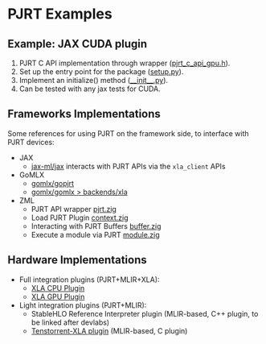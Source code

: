 # PJRT Examples

## Example: JAX CUDA plugin

1. PJRT C API implementation through wrapper ([pjrt\_c\_api\_gpu.h](https://github.com/openxla/xla/blob/c23fbd601a017be25726fd6d624b22daa6a8a4e5/xla/pjrt/c/pjrt_c_api_gpu.h)).
1. Set up the entry point for the package ([setup.py](https://github.com/google/jax/blob/main/jax_plugins/cuda/setup.py)).
1. Implement an initialize() method ([\_\_init\_\_.py](https://github.com/google/jax/blob/a10854786b6d1bc92a65dd314916b151640789af/plugins/cuda/__init__.py#L31-L51)).
1. Can be tested with any jax tests for CUDA.


## Frameworks Implementations

Some references for using PJRT on the framework side, to interface with PJRT
devices:

- JAX
  + [jax-ml/jax](https://github.com/jax-ml/jax/blob/main/jax/_src/compiler.py#L248)
    interacts with PJRT APIs via the `xla_client` APIs
- GoMLX
  + [gomlx/gopjrt](https://github.com/gomlx/gopjrt)
  + [gomlx/gomlx > backends/xla](https://github.com/gomlx/gomlx/tree/main/backends/xla/xla.go)
- ZML
  + PJRT API wrapper [pjrt.zig](https://github.com/zml/zml/blob/master/pjrt/pjrt.zig)
  + Load PJRT Plugin [context.zig](https://github.com/zml/zml/blob/master/zml/context.zig#L30-L34)
  + Interacting with PJRT Buffers [buffer.zig](https://github.com/zml/zml/blob/master/zml/buffer.zig#L36)
  + Execute a module via PJRT [module.zig](https://github.com/zml/zml/blob/master/zml/module.zig#L863-L886)

## Hardware Implementations

- Full integration plugins (PJRT+MLIR+XLA):
  + [XLA CPU Plugin](https://github.com/openxla/xla/tree/main/xla/pjrt/cpu/cpu_client.cc)
  + [XLA GPU Plugin](https://github.com/openxla/xla/tree/main/xla/pjrt/gpu/se_gpu_pjrt_client.cc)
- Light integration plugins (PJRT+MLIR):
  + StableHLO Reference Interpreter plugin
    (MLIR-based, C++ plugin, to be linked after devlabs)
  + [Tenstorrent-XLA plugin](https://github.com/tenstorrent/tt-xla/blob/main/src/common/api_impl.cc)
    (MLIR-based, C plugin)
